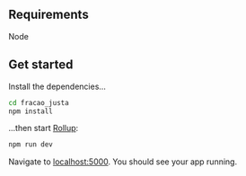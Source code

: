 ## Requirements

Node


## Get started

Install the dependencies...

```bash
cd fracao_justa
npm install
```

...then start [Rollup](https://rollupjs.org):

```bash
npm run dev
```

Navigate to [localhost:5000](http://localhost:5000). You should see your app running. 